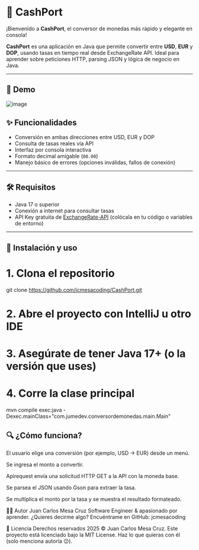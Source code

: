 # 💱 CashPort

¡Bienvenido a **CashPort**, el conversor de monedas más rápido y elegante en consola!

**CashPort** es una aplicación en Java que permite convertir entre **USD**, **EUR** y **DOP**, usando tasas en tiempo real desde ExchangeRate API. Ideal para aprender sobre peticiones HTTP, parsing JSON y lógica de negocio en Java.

---

## 🎥 Demo

![image](https://github.com/user-attachments/assets/d92766d4-1c90-4ef8-ba03-781b9ea62bd6)


## ✨ Funcionalidades

- Conversión en ambas direcciones entre USD, EUR y DOP  
- Consulta de tasas reales vía API  
- Interfaz por consola interactiva  
- Formato decimal amigable (`00.00`)  
- Manejo básico de errores (opciones inválidas, fallos de conexión)

---

## 🛠️ Requisitos

- Java 17 o superior  
- Conexión a internet para consultar tasas  
- API Key gratuita de [ExchangeRate-API](https://www.exchangerate-api.com/) (colócala en tu código o variables de entorno)

---

## 🚀 Instalación y uso

# 1. Clona el repositorio
git clone https://github.com/jcmesacoding/CashPort.git

# 2. Abre el proyecto con IntelliJ u otro IDE

# 3. Asegúrate de tener Java 17+ (o la versión que uses)

# 4. Corre la clase principal
mvn compile exec:java -Dexec.mainClass="com.jumedev.conversordemonedas.main.Main"


## 🔍 ¿Cómo funciona?

El usuario elige una conversión (por ejemplo, USD → EUR) desde un menú.

Se ingresa el monto a convertir.

Apirequest envía una solicitud HTTP GET a la API con la moneda base.

Se parsea el JSON usando Gson para extraer la tasa.

Se multiplica el monto por la tasa y se muestra el resultado formateado.

🧑‍💻 Autor
Juan Carlos Mesa Cruz
Software Engineer & apasionado por aprender.
¿Quieres decirme algo? Encuéntrame en GitHub: jcmesacoding

📄 Licencia
Derechos reservados 2025 © Juan Carlos Mesa Cruz.
Este proyecto está licenciado bajo la MIT License. Haz lo que quieras con él (solo menciona autoría 😉).

